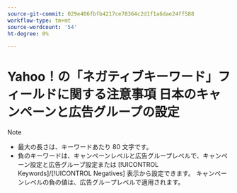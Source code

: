 ```yaml
---
source-git-commit: 029e406fbfb4217ce78364c2d1f1a6dae24ff588
workflow-type: tm+mt
source-wordcount: '54'
ht-degree: 0%

---
```

# Yahoo！の「ネガティブキーワード」フィールドに関する注意事項 日本のキャンペーンと広告グループの設定

>[!NOTE]
>
>* 最大の長さは、キーワードあたり 80 文字です。
>* 負のキーワードは、キャンペーンレベルと広告グループレベルで、キャンペーン設定と広告グループ設定または [!UICONTROL Keywords]/[!UICONTROL Negatives] 表示から設定できます。 キャンペーンレベルの負の値は、広告グループレベルで適用されます。
